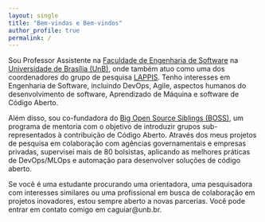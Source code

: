 ```yaml
---
layout: single
title: "Bem-vindas e Bem-vindos"
author_profile: true
permalink: /
---
```


Sou Professor Assistente na [Faculdade de Engenharia de Software](http://fga.unb.br) na [Universidade de Brasília (UnB)](http://www.unb.br/), onde também atuo como uma dos coordenadores do grupo de pesquisa [LAPPIS](https://lappis-unb.github.io/lappis.rocks/). Tenho interesses em Engenharia de Software, incluindo DevOps, Agile, aspectos humanos do desenvolvimento de software, Aprendizado de Máquina e software de Código Aberto.

Além disso, sou co-fundadora do [Big Open Source Siblings (BOSS)](https://docs.google.com/presentation/d/1bAOZ0gLjEIwOLhkRhakvaXG1_FP4fGuHYMVhEc72w7M/edit?usp=sharing), um programa de mentoria com o objetivo de introduzir grupos sub-representados à contribuição de Código Aberto. Através dos meus projetos de pesquisa em colaboração com agências governamentais e empresas privadas, supervisei mais de 80 bolsistas, aplicando as melhores práticas de DevOps/MLOps e automação para desenvolver soluções de código aberto.

Se você é uma estudante procurando uma orientadora, uma pesquisadora com interesses similares ou uma profissional em busca de colaboração em projetos inovadores, estou sempre aberto a novas parcerias. Você pode entrar em contato comigo em caguiar<span style="display:none">ignorethis</span>@unb.br.




